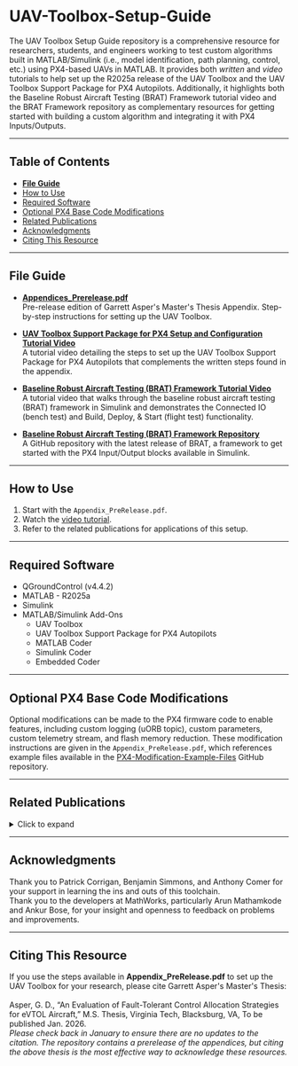 # UAV-Toolbox-Setup-Guide

The UAV Toolbox Setup Guide repository is a comprehensive resource for researchers, students, and engineers working to test custom algorithms built in MATLAB/Simulink (i.e., model identification, path planning, control, etc.) using PX4-based UAVs in MATLAB. It provides both _written_ and _video_ tutorials to help set up the R2025a release of the UAV Toolbox and the UAV Toolbox Support Package for PX4 Autopilots. Additionally, it highlights both the Baseline Robust Aircraft Testing (BRAT) Framework tutorial video and the BRAT Framework repository as complementary resources for getting started with building a custom algorithm and integrating it with PX4 Inputs/Outputs. 

---

## Table of Contents
- **[File Guide](https://github.com/gurt1223/UAV-Toolbox-Setup-Guide/edit/main/README.md#file-guide)**
- [How to Use](#how-to-use)
- [Required Software](#required-software)
- [Optional PX4 Base Code Modifications](#optional-px4-base-code-modifications)
- [Related Publications](#related-publications)
- [Acknowledgments](#acknowledgments)
- [Citing This Resource](#citing-this-resource)

---

## File Guide
- **[Appendices_Prerelease.pdf](https://github.com/gurt1223/UAV-Toolbox-Setup-Guide/blob/main/Appendices_Prerelease.pdf)**<br>
  Pre-release edition of Garrett Asper's Master's Thesis Appendix. Step-by-step instructions for setting up the UAV Toolbox.

- **[UAV Toolbox Support Package for PX4 Setup and Configuration Tutorial Video](https://youtu.be/UafbBIGAWPQ)**<br>
  A tutorial video detailing the steps to set up the UAV Toolbox Support Package for PX4 Autopilots that complements the written steps found in the appendix.

- **[Baseline Robust Aircraft Testing (BRAT) Framework Tutorial Video](https://youtu.be/mS8hB7pjNKs)**<br>
  A tutorial video that walks through the baseline robust aircraft testing (BRAT) framework in Simulink and demonstrates the Connected IO (bench test) and Build, Deploy, & Start (flight test) functionality.

- **[Baseline Robust Aircraft Testing (BRAT) Framework Repository](https://github.com/gurt1223/brat/)**<br>
  A GitHub repository with the latest release of BRAT, a framework to get started with the PX4 Input/Output blocks available in Simulink.

---

## How to Use
1. Start with the `Appendix_PreRelease.pdf`.  
2. Watch the [video tutorial](https://youtu.be/UafbBIGAWPQ).  
3. Refer to the related publications for applications of this setup.

---

## Required Software
- QGroundControl (v4.4.2)
- MATLAB - R2025a
- Simulink
- MATLAB/Simulink Add-Ons
  - UAV Toolbox
  - UAV Toolbox Support Package for PX4 Autopilots
  - MATLAB Coder
  - Simulink Coder
  - Embedded Coder 

---

## Optional PX4 Base Code Modifications
Optional modifications can be made to the PX4 firmware code to enable features, including custom logging (uORB topic), custom parameters, custom telemetry stream, and flash memory reduction.
These modification instructions are given in the `Appendix_PreRelease.pdf`, which references example files available in the [PX4-Modification-Example-Files](https://github.com/gurt1223/PX4-Modification-Example-Files) GitHub repository.

---

## Related Publications
<details>
<summary>Click to expand</summary>

[1]	Asper, G. D. and Simmons, B. M., “Rapid Flight Control Law Deployment and Testing Framework for Subscale VTOL Aircraft,” NASA/TM−20220011570, Sept. 2022. 

[2]	Asper, G. D., Simmons, B. M., Ackerman, K. A., Axten, R. M., and Corrigan, P. E., “Inexpensive Multirotor Platform for Advanced Controls Testing (IMPACT): Development, Integration, and Experimentation,” NASA/TM-20240000223, March 2024. 

[3]	Simmons, B.M., Ackerman, K.A., and Asper, G.D. “Aero-Propulsive Damping Characterization for eVTOL Aircraft Using Free Motion Wind-Tunnel Testing,” AIAA SciTech 2025 Forum, AIAA Paper 2025-0006, Jan. 2025.

[4]	Corrigan, P.E., Matt, J.J., and Asper, G.D. “Design and Testing of an Octocopter for Aerodynamic and Power Consumption Modeling,” NASA/TM-20240013453, March 2025. 

[5]	Asper, G.D. and Woolsey, C.A., “Toward a Fault-Tolerant Control Allocation Evaluation Framework for eVTOL Aircraft,” VSGC Student Research Conference, Virginia Space Grant Consortium, April 2025.

[6]	Simmons, B.M., Ackerman, K.A., Asper, G.D., Gray, M.N., Snyder, S.M., Axten, R.M., Geuther, S.C., and Chan, R. “Subscale Tiltrotor eVTOL Aircraft Dynamic Modeling and Flight Control Software Development,” Vertical Flight Society Annual Forum & Technology Display, May 2025. 
Awarded Best Paper Submitted to the Modeling & Simulation Technical Committee.

[7]	Comer, A.M., Simmons, B.M., and Asper, G.D. “Design, Simulation, and Flight Testing of a Multi-Purpose VTOL Flight Control System,” NASA/TM—20250000954, September 2025. 

[8]	Simmons, B.M., Ackerman, K.A., and Asper, G.D. “Aero-Propulsive Damping Characterization for eVTOL Aircraft Using Free Motion Wind-Tunnel Testing,” Journal of Aircraft, In review.

[9]	Corrigan, P.E., Asper, G.D., Simmons, B.M., and Woolsey, C.A., “Aircraft System Identification Approach for Control Surface Fault Diagnosis,” AIAA SciTech 2026 Forum, Submitted for consideration, 2026. 

[10]	Asper, G.D., Corrigan, P.E., Simmons, B.M., and Woolsey, C.A., “An Evaluation of Fault-Tolerant Control Allocation Strategies for eVTOL Aircraft,” AIAA SciTech 2026 Forum, Submitted for consideration, 2026.

</details>

---

## Acknowledgments
Thank you to Patrick Corrigan, Benjamin Simmons, and Anthony Comer for your support in learning the ins and outs of this toolchain.<br>
Thank you to the developers at MathWorks, particularly Arun Mathamkode and Ankur Bose, for your insight and openness to feedback on problems and improvements.

---

## Citing This Resource
If you use the steps available in **Appendix_PreRelease.pdf** to set up the UAV Toolbox for your research, please cite Garrett Asper's Master's Thesis:<br>  
Asper, G. D., “An Evaluation of Fault-Tolerant Control Allocation Strategies for eVTOL Aircraft,” M.S. Thesis, Virginia Tech, Blacksburg, VA, To be published Jan. 2026.<br>
_Please check back in January to ensure there are no updates to the citation. The repository contains a prerelease of the appendices, but citing the above thesis is the most effective way to acknowledge these resources._

